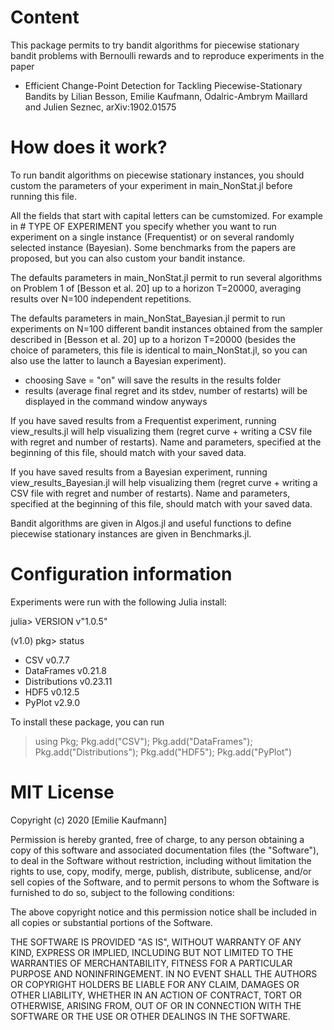 # Content 

This package permits to try bandit algorithms for piecewise stationary bandit problems with Bernoulli rewards and to reproduce experiments in the paper

* Efficient Change-Point Detection for Tackling Piecewise-Stationary Bandits by Lilian Besson, Emilie Kaufmann, Odalric-Ambrym Maillard and Julien Seznec, arXiv:1902.01575

# How does it work? 

To run bandit algorithms on piecewise stationary instances, you should custom the parameters of your experiment in main_NonStat.jl before running this file.   

All the fields that start with capital letters can be cumstomized. For example in # TYPE OF EXPERIMENT you specify whether you want to run experiment on a single instance (Frequentist) or on several randomly selected instance (Bayesian). Some benchmarks from the papers are proposed, but you can also custom your bandit instance.

The defaults parameters in main_NonStat.jl permit to run several algorithms on Problem 1 of [Besson et al. 20] up to a horizon T=20000, averaging results over N=100 independent repetitions. 

The defaults parameters in main_NonStat_Bayesian.jl permit to run experiments on N=100 different bandit instances obtained from the sampler described in [Besson et al. 20] up to a horizon T=20000 (besides the choice of parameters, this file is identical to main_NonStat.jl, so you can also use the latter to launch a Bayesian experiment). 

- choosing Save = "on" will save the results in the results folder 
- results (average final regret and its stdev, number of restarts) will be displayed in the command window anyways

If you have saved results from a Frequentist experiment, running view_results.jl will help visualizing them (regret curve + writing a CSV file with regret and number of restarts). 
Name and parameters, specified at the beginning of this file, should match with your saved data.

If you have saved results from a Bayesian experiment, running view_results_Bayesian.jl will help visualizing them (regret curve + writing a CSV file with regret and number of restarts). 
Name and parameters, specified at the beginning of this file, should match with your saved data.

Bandit algorithms are given in Algos.jl and useful functions to define piecewise stationary instances are given in Benchmarks.jl.  

# Configuration information

Experiments were run with the following Julia install: 

julia> VERSION
v"1.0.5"

(v1.0) pkg> status
 - CSV v0.7.7
 - DataFrames v0.21.8
 - Distributions v0.23.11
 - HDF5 v0.12.5
 - PyPlot v2.9.0

To install these package, you can run 

>using Pkg; Pkg.add("CSV"); Pkg.add("DataFrames"); Pkg.add("Distributions"); Pkg.add("HDF5"); Pkg.add("PyPlot")

# MIT License

Copyright (c) 2020 [Emilie Kaufmann]

Permission is hereby granted, free of charge, to any person obtaining a copy
of this software and associated documentation files (the "Software"), to deal
in the Software without restriction, including without limitation the rights
to use, copy, modify, merge, publish, distribute, sublicense, and/or sell
copies of the Software, and to permit persons to whom the Software is
furnished to do so, subject to the following conditions:

The above copyright notice and this permission notice shall be included in all
copies or substantial portions of the Software.

THE SOFTWARE IS PROVIDED "AS IS", WITHOUT WARRANTY OF ANY KIND, EXPRESS OR
IMPLIED, INCLUDING BUT NOT LIMITED TO THE WARRANTIES OF MERCHANTABILITY,
FITNESS FOR A PARTICULAR PURPOSE AND NONINFRINGEMENT. IN NO EVENT SHALL THE
AUTHORS OR COPYRIGHT HOLDERS BE LIABLE FOR ANY CLAIM, DAMAGES OR OTHER
LIABILITY, WHETHER IN AN ACTION OF CONTRACT, TORT OR OTHERWISE, ARISING FROM,
OUT OF OR IN CONNECTION WITH THE SOFTWARE OR THE USE OR OTHER DEALINGS IN THE
SOFTWARE.
